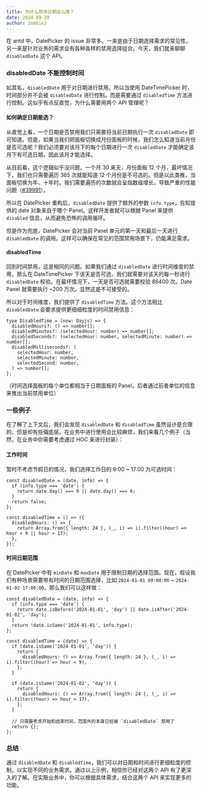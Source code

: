 ```yaml
---
title: 为什么禁用日期这么难？
date: 2024-09-20
author: zombieJ
---
```


在 antd 中，DatePicker 的 issue 非常多。一来是由于日期选择需求的常见性，另一来是针对业务的需求会有各种各样的禁用选择组合。今天，我们就来聊聊 `disabledDate` 这个 API。

### disabledDate 不能控制时间

如其名，`disabledDate` 用于对日期进行禁用。所以当使用 DateTimePicker 时，时间部分并不会被 `disabledDate` 进行控制。而是需要通过 `disabledTime` 方法进行控制。这似乎有点反直觉，为什么需要用两个 API 管理呢？

#### 如何确定日期能选？

从直觉上看，一个日期是否禁用我们只需要将当前日期执行一次 `disabledDate` 即可知道。但是，如果当我们把面板切换成月份面板的时候，我们怎么知道当前月份是否可选呢？我们必须要对该月下的每个日期进行一次 `disabledDate` 才能确定该月下有可选日期，因此该月才能选择。

从目前看，这个逻辑似乎没问题。一个月 30 来天，月份面板 12 个月，最坏情况下，我们也只需要遍历 365 次就能知道 12 个月份是不可选的。但是以此类推，当面板切换为年、十年时。我们需要遍历的次数就会呈指数级增长，导致严重的性能问题（[#39991](https://github.com/ant-design/ant-design/issues/39991)）。

所以在 DatePicker 重构后，`disabledDate` 提供了额外的参数 `info.type`，告知提供的 date 对象来自于哪个 Panel。这样开发者就可以根据 Panel 来提供 `disabled` 信息，从而避免恐怖的调用循环。

但是作为兜底，DatePicker 会对当前 Panel 单元的第一天和最后一天进行 `disabledDate` 的调用。这样可以确保在常见的范围禁用场景下，仍能满足需求。

#### disabledTime

回到时间禁用，这是相同的问题。如果我们通过 `disabledDate` 进行时间维度的禁用，那么在 DateTimePicker 下该天是否可选，我们就需要对该天的每一秒进行 `disabledDate` 校验。在最坏情况下，一天是否可选就需要校验 86400 次。Date Panel 就需要执行 ~200 万次。显然这是不可接受的。

所以对于时间维度，我们提供了 `disabledTime` 方法。这个方法相比 `disabledDate` 会要求提供更细细粒度的时间禁用信息：

```tsx
type DisabledTime = (now: Dayjs) => {
  disabledHours?: () => number[];
  disabledMinutes?: (selectedHour: number) => number[];
  disabledSeconds?: (selectedHour: number, selectedMinute: number) => number[];
  disabledMilliseconds?: (
    selectedHour: number,
    selectedMinute: number,
    selectedSecond: number,
  ) => number[];
};
```

（时间选择面板的每个单位都相当于日期面板的 Panel，后者通过前者单位的信息来推出当前禁用单位）

### 一些例子

在了解了上下文后，我们会发现 `disabledDate` 和 `disabledTime` 虽然设计是合理的，但是却有些偏底层。在业务中进行使用会比较麻烦，我们来看几个例子（当然，在业务中你需要考虑通过 HOC 来进行封装）：

#### 工作时间

暂时不考虑节假日的情况，我们选择工作日的 9:00 ~ 17:00 为可选时间：

```tsx
const disabledDate = (date, info) => {
  if (info.type === 'date') {
    return date.day() === 0 || date.day() === 6;
  }
  return false;
};

const disabledTime = () => ({
  disabledHours: () => {
    return Array.from({ length: 24 }, (_, i) => i).filter((hour) => hour < 9 || hour > 17);
  },
});
```

#### 时间日期范围

在 DatePicker 中有 `minDate` 和 `maxDate` 用于限制日期的选择范围。现在，假设我们有种场景需要带有时间的日期范围选择，比如 `2024-01-01 09:00:00` ~ `2024-01-02 17:00:00`，那么我们可以这样做：

```tsx
const disabledDate = (date, info) => {
  if (info.type === 'date') {
    return date.isBefore('2024-01-01', 'day') || date.isAfter('2024-01-02', 'day');
  }
  return !date.isSame('2024-01-01', info.type);
};

const disabledTime = (date) => {
  if (date.isSame('2024-01-01', 'day')) {
    return {
      disabledHours: () => Array.from({ length: 24 }, (_, i) => i).filter((hour) => hour < 9),
    };
  }

  if (date.isSame('2024-01-02', 'day')) {
    return {
      disabledHours: () => Array.from({ length: 24 }, (_, i) => i).filter((hour) => hour > 17),
    };
  }

  // 只需要考虑开始和结束时间，范围外的本身已经被 `disabledDate` 禁用了
  return {};
};
```

### 总结

通过 `disabledDate` 和 `disabledTime`，我们可以对日期和时间进行更细粒度的控制，以实现不同的业务需求。通过以上示例，相信你已经对这两个 API 有了更深入的了解。在实陿业务中，你可以根据具体需求，结合这两个 API 来实现更多的功能。
